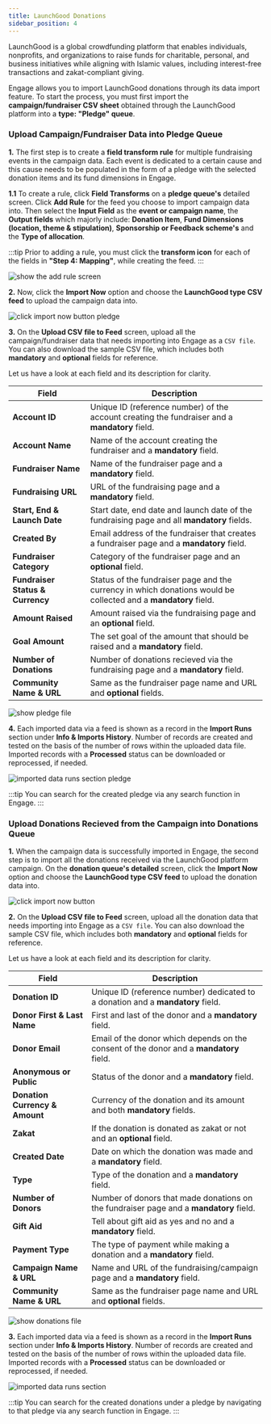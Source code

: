 ```yaml
---
title: LaunchGood Donations
sidebar_position: 4
---
```


LaunchGood is a global crowdfunding platform that enables individuals, nonprofits, and organizations to raise funds for charitable, personal, and business initiatives while aligning with Islamic values, including interest-free transactions and zakat-compliant giving.

Engage allows you to import LaunchGood donations through its data import feature. To start the process, you must first import the **campaign/fundraiser CSV sheet** obtained through the LaunchGood platform into a **type: "Pledge" queue**.

### Upload Campaign/Fundraiser Data into Pledge Queue

**1.** The first step is to create a **field transform rule** for multiple fundraising events in the campaign data. Each event is dedicated to a certain cause and this cause needs to be populated in the form of a pledge with the selected donation items and its fund dimensions in Engage. 

**1.1** To create a rule, click **Field Transforms** on a **pledge queue's** detailed screen. Click **Add Rule** for the feed you choose to import campaign data into. Then select the **Input Field** as the **event or campaign name**, the **Output fields** which majorly include: **Donation Item**, **Fund Dimensions (location, theme & stipulation)**, **Sponsorship or Feedback scheme's** and the **Type of allocation**.

:::tip
Prior to adding a rule, you must click the **transform icon** for each of the fields in **"Step 4: Mapping"**, while creating the feed.
:::

![show the add rule screen](./add-rule.png)

**2.** Now, click the **Import Now** option and choose the **LaunchGood type CSV feed** to upload the campaign data into. 

![click import now button pledge](./click-import-now-button-pledge.png)

**3.** On the **Upload CSV file to Feed** screen, upload all the campaign/fundraiser data that needs importing into Engage as a `CSV file`. You can also download the sample CSV file, which includes both **mandatory** and **optional** fields for reference. 

Let us have a look at each field and its description for clarity.

| Field | Description |
| ----- | ----------- |
| **Account ID** | Unique ID (reference number) of the account creating the fundraiser and a **mandatory** field. |
| **Account Name** | Name of the account creating the fundraiser and a **mandatory** field. |
| **Fundraiser Name** | Name of the fundraiser page and a **mandatory** field. |
| **Fundraising URL** | URL of the fundraising page and a **mandatory** field. |
| **Start, End & Launch Date** | Start date, end date and launch date of the fundraising page and all **mandatory** fields. |
| **Created By** | Email address of the fundraiser that creates a fundraiser page and a **mandatory** field. |
| **Fundraiser Category** | Category of the fundraiser page and an **optional** field. |
| **Fundraiser Status & Currency** | Status of the fundraiser page and the currency in which donations would be collected and a **mandatory** field. |
| **Amount Raised** | Amount raised via the fundraising page and an **optional** field. |
| **Goal Amount** | The set goal of the amount that should be raised and a **mandatory** field. |
| **Number of Donations** | Number of donations recieved via the fundraising page and a **mandatory** field. |
| **Community Name & URL** | Same as the fundraiser page name and URL and **optional** fields. |

![show pledge file](./show-pledge-file.png)

**4.** Each imported data via a feed is shown as a record in the **Import Runs** section under **Info & Imports History**. Number of records are created and tested on the basis of the number of rows within the uploaded data file. Imported records with a **Processed** status can be downloaded or reprocessed, if needed.

![imported data runs section pledge](./imported-data-runs-section-pledge.png)

:::tip
You can search for the created pledge via any search function in Engage.
:::

### Upload Donations Recieved from the Campaign into Donations Queue

**1.** When the campaign data is successfully imported in Engage, the second step is to import all the donations received via the LaunchGood platform campaign. On the **donation queue's detailed** screen, click the **Import Now** option and choose the **LaunchGood type CSV feed** to upload the donation data into.

![click import now button](./click-import-now-button.png)

**2.** On the **Upload CSV file to Feed** screen, upload all the donation data that needs importing into Engage as a `CSV file`. You can also download the sample CSV file, which includes both **mandatory** and **optional** fields for reference. 

Let us have a look at each field and its description for clarity.

| Field | Description |
| ----- | ----------- |
| **Donation ID** | Unique ID (reference number) dedicated to a donation and a **mandatory** field. |
| **Donor First & Last Name** | First and last of the donor and a **mandatory** field. |
| **Donor Email** | Email of the donor which depends on the consent of the donor and a **mandatory** field. |
| **Anonymous or Public** | Status of the donor and a **mandatory** field. |
| **Donation Currency & Amount** | Currency of the donation and its amount and both **mandatory** fields. |
| **Zakat** | If the donation is donated as zakat or not and an **optional** field. |
| **Created Date** | Date on which the donation was made and a **mandatory** field. |
| **Type** | Type of the donation and a **mandatory** field. |
| **Number of Donors** | Number of donors that made donations on the fundraiser page and a **mandatory** field. |
| **Gift Aid** | Tell about gift aid as yes and no and a **mandatory** field. |
| **Payment Type** | The type of payment while making a donation and a **mandatory** field. |
| **Campaign Name & URL** | Name and URL of the fundraising/campaign page and a **mandatory** field. |
| **Community Name & URL** | Same as the fundraiser page name and URL and **optional** fields. |

![show donations file](./show-donations-file.png)

**3.** Each imported data via a feed is shown as a record in the **Import Runs** section under **Info & Imports History**. Number of records are created and tested on the basis of the number of rows within the uploaded data file. Imported records with a **Processed** status can be downloaded or reprocessed, if needed.

![imported data runs section](./imported-data-runs-section-donation.png)

:::tip
You can search for the created donations under a pledge by navigating to that pledge via any search function in Engage.
:::